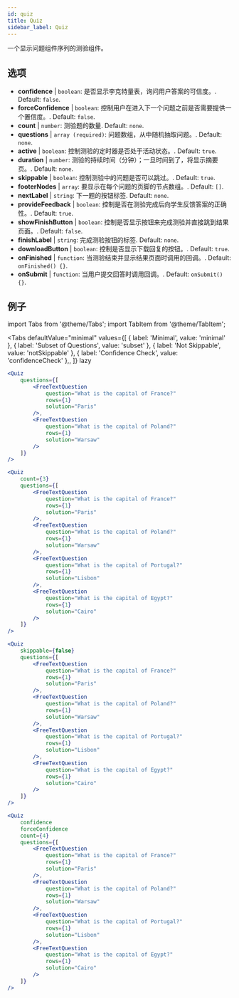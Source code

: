 ```yaml
---
id: quiz 
title: Quiz
sidebar_label: Quiz
---
```


一个显示问题组件序列的测验组件。

## 选项

* __confidence__ | `boolean`: 是否显示李克特量表，询问用户答案的可信度。. Default: `false`.
* __forceConfidence__ | `boolean`: 控制用户在进入下一个问题之前是否需要提供一个置信度。. Default: `false`.
* __count__ | `number`: 测验题的数量. Default: `none`.
* __questions__ | `array (required)`: 问题数组，从中随机抽取问题。. Default: `none`.
* __active__ | `boolean`: 控制测验的定时器是否处于活动状态。. Default: `true`.
* __duration__ | `number`: 测验的持续时间（分钟）；一旦时间到了，将显示摘要页。. Default: `none`.
* __skippable__ | `boolean`: 控制测验中的问题是否可以跳过。. Default: `true`.
* __footerNodes__ | `array`: 要显示在每个问题的页脚的节点数组。. Default: `[]`.
* __nextLabel__ | `string`: 下一题的按钮标签. Default: `none`.
* __provideFeedback__ | `boolean`: 控制是否在测验完成后向学生反馈答案的正确性。. Default: `true`.
* __showFinishButton__ | `boolean`: 控制是否显示按钮来完成测验并直接跳到结果页面。. Default: `false`.
* __finishLabel__ | `string`: 完成测验按钮的标签. Default: `none`.
* __downloadButton__ | `boolean`: 控制是否显示下载回复的按钮。. Default: `true`.
* __onFinished__ | `function`: 当测验结束并显示结果页面时调用的回调。. Default: `onFinished() {}`.
* __onSubmit__ | `function`: 当用户提交回答时调用回调。. Default: `onSubmit() {}`.


## 例子

import Tabs from '@theme/Tabs';
import TabItem from '@theme/TabItem';

<Tabs
    defaultValue="minimal"
    values={[
        { label: 'Minimal', value: 'minimal' },
        { label: 'Subset of Questions', value: 'subset' },
        { label: 'Not Skippable', value: 'notSkippable' },
        { label: 'Confidence Check', value: 'confidenceCheck' },,
    ]}
    lazy
>

<TabItem value="minimal">

```jsx live
<Quiz
    questions={[
        <FreeTextQuestion 
            question="What is the capital of France?" 
            rows={1} 
            solution="Paris" 
        />,
        <FreeTextQuestion 
            question="What is the capital of Poland?" 
            rows={1} 
            solution="Warsaw" 
        />
    ]}
/>
```
</TabItem>

<TabItem value="subset">

```jsx live
<Quiz
    count={3}
    questions={[
        <FreeTextQuestion 
            question="What is the capital of France?" 
            rows={1} 
            solution="Paris" 
        />,
        <FreeTextQuestion 
            question="What is the capital of Poland?" 
            rows={1} 
            solution="Warsaw" 
        />,
        <FreeTextQuestion 
            question="What is the capital of Portugal?" 
            rows={1} 
            solution="Lisbon" 
        />,     
        <FreeTextQuestion 
            question="What is the capital of Egypt?" 
            rows={1} 
            solution="Cairo" 
        />
    ]}
/>
```
</TabItem>

<TabItem value="notSkippable" >

```jsx live
<Quiz
    skippable={false}
    questions={[
        <FreeTextQuestion 
            question="What is the capital of France?" 
            rows={1} 
            solution="Paris" 
        />,
        <FreeTextQuestion 
            question="What is the capital of Poland?" 
            rows={1} 
            solution="Warsaw" 
        />,
        <FreeTextQuestion 
            question="What is the capital of Portugal?" 
            rows={1} 
            solution="Lisbon" 
        />,     
        <FreeTextQuestion 
            question="What is the capital of Egypt?" 
            rows={1} 
            solution="Cairo" 
        />
    ]}
/>
```
</TabItem>

<TabItem value="confidenceCheck">

```jsx live
<Quiz
    confidence
    forceConfidence
    count={4}
    questions={[
        <FreeTextQuestion 
            question="What is the capital of France?" 
            rows={1} 
            solution="Paris" 
        />,
        <FreeTextQuestion 
            question="What is the capital of Poland?" 
            rows={1} 
            solution="Warsaw" 
        />,
        <FreeTextQuestion 
            question="What is the capital of Portugal?" 
            rows={1} 
            solution="Lisbon" 
        />,     
        <FreeTextQuestion 
            question="What is the capital of Egypt?" 
            rows={1} 
            solution="Cairo" 
        />
    ]}
/>
```
</TabItem>

</Tabs>
